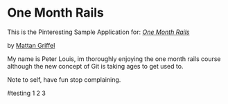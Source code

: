 # One Month Rails

This is the Pinteresting Sample Application for:
[*One Month Rails*](http://onemonthrails.com)

by [Mattan Griffel](http://mattangriffel.com)

My name is Peter Louis, im thoroughly enjoying the one month rails course although the new concept of Git is taking ages to get used to. 

Note to self, have fun stop complaining.

#testing 1 2 3